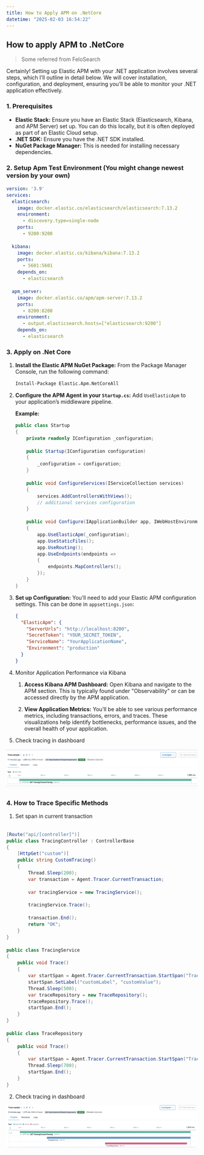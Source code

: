 ```yaml
---
title: How to Apply APM on .NetCore
datetime: "2025-02-03 16:54:22"
---
```

## How to apply APM to .NetCore

> Some referred from FeloSearch

Certainly! Setting up Elastic APM with your .NET application involves several steps, which I’ll outline in detail below. We will cover installation, configuration, and deployment, ensuring you’ll be able to monitor your .NET application effectively.

### 1. Prerequisites

- **Elastic Stack:** Ensure you have an Elastic Stack (Elasticsearch, Kibana, and APM Server) set up. You can do this locally, but it is often deployed as part of an Elastic Cloud setup.
- **.NET SDK:** Ensure you have the .NET SDK installed.
- **NuGet Package Manager:** This is needed for installing necessary dependencies.
<!--more-->
### 2. Setup Apm Test Environment (You might change newest version by your own)

```yaml
version: '3.9'
services:
  elasticsearch:
    image: docker.elastic.co/elasticsearch/elasticsearch:7.13.2
    environment:
      - discovery.type=single-node
    ports:
      - 9200:9200

  kibana:
    image: docker.elastic.co/kibana/kibana:7.13.2
    ports:
      - 5601:5601
    depends_on:
      - elasticsearch

  apm_server:
    image: docker.elastic.co/apm/apm-server:7.13.2
    ports:
      - 8200:8200
    environment:
      - output.elasticsearch.hosts=["elasticsearch:9200"]
    depends_on:
      - elasticsearch
```

### 3. Apply on .Net Core

1. **Install the Elastic APM NuGet Package:**
   From the Package Manager Console, run the following command:

   ```sh
   Install-Package Elastic.Apm.NetCoreAll
   ```

2. **Configure the APM Agent in your `Startup.cs`:**
   Add `UseElasticApm` to your application’s middleware pipeline.

   **Example:**

   ```csharp
   public class Startup
   {
       private readonly IConfiguration _configuration;

       public Startup(IConfiguration configuration)
       {
           _configuration = configuration;
       }

       public void ConfigureServices(IServiceCollection services)
       {
           services.AddControllersWithViews();
           // additional services configuration
       }

       public void Configure(IApplicationBuilder app, IWebHostEnvironment env)
       {
           app.UseElasticApm(_configuration);
           app.UseStaticFiles();
           app.UseRouting();
           app.UseEndpoints(endpoints =>
           {
               endpoints.MapControllers();
           });
       }
   }
   ```

3. **Set up Configuration:**
   You’ll need to add your Elastic APM configuration settings. This can be done in `appsettings.json`:

   ```json
   {
     "ElasticApm": {
       "ServerUrls": "http://localhost:8200",
       "SecretToken": "YOUR_SECRET_TOKEN",
       "ServiceName": "YourApplicationName",
       "Environment": "production"
     }
   }
   ```

4. Monitor Application Performance via Kibana

   1. **Access Kibana APM Dashboard:**
      Open Kibana and navigate to the APM section. This is typically found under "Observability" or can be accessed directly by the APM application.

   2. **View Application Metrics:**
      You’ll be able to see various performance metrics, including transactions, errors, and traces. These visualizations help identify bottlenecks, performance issues, and the overall health of your application.

5. Check tracing in dashboard

![image.png](/src/content/images/tracing-without-span.png)

### 4. How to Trace Specific Methods

1. Set span in current transaction

```csharp

[Route("api/[controller]")]
public class TracingController : ControllerBase
{
    [HttpGet("custom")]
    public string CustomTracing()
    {
        Thread.Sleep(200);
        var transaction = Agent.Tracer.CurrentTransaction;
        
        var tracingService = new TracingService();
        
        tracingService.Trace();
        
        transaction.End();
        return "OK";
    }
}

public class TracingService
{
    public void Trace()
    {
        var startSpan = Agent.Tracer.CurrentTransaction.StartSpan("TraceService", "service");
        startSpan.SetLabel("customLabel", "customValue");
        Thread.Sleep(500);
        var traceRepository = new TraceRepository();
        traceRepository.Trace();
        startSpan.End();
    }
}

public class TraceRepository
{
    public void Trace()
    {
        var startSpan = Agent.Tracer.CurrentTransaction.StartSpan("TraceRepository", "repository");
        Thread.Sleep(700);
        startSpan.End();
    }
}
```

2. Check tracing in dashboard

![image.png](/src/content/images/tracing-with-span.png)
